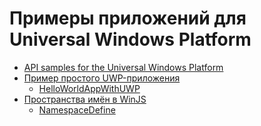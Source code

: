 # Примеры приложений для Universal Windows Platform

  - [API samples for the Universal Windows Platform][win-uni-sam]
  - [Пример простого UWP-приложения][0]
      - [HelloWorldAppWithUWP][1]
  - [Пространства имён в WinJS][2]
      - [NamespaceDefine][3]

   [win-uni-sam]: <Windows-universal-samples>
   [0]: <http://devtype.blogspot.com/2016/08/Primer-prostogo-UWP-prilozhenija.html>
   [1]: <HelloWorldAppWithUWP>
   [2]: <http://devtype.blogspot.com/2016/08/Prostranstva-imjon-v-WinJS.html>
   [3]: <NamespaceDefine>
